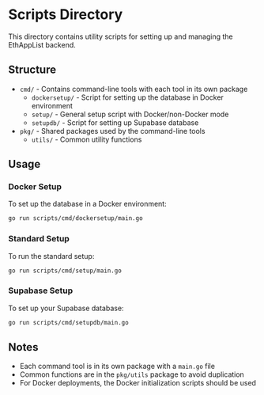 # Scripts Directory

This directory contains utility scripts for setting up and managing the EthAppList backend.

## Structure

- `cmd/` - Contains command-line tools with each tool in its own package
  - `dockersetup/` - Script for setting up the database in Docker environment
  - `setup/` - General setup script with Docker/non-Docker mode
  - `setupdb/` - Script for setting up Supabase database
- `pkg/` - Shared packages used by the command-line tools
  - `utils/` - Common utility functions

## Usage

### Docker Setup

To set up the database in a Docker environment:

```bash
go run scripts/cmd/dockersetup/main.go
```

### Standard Setup

To run the standard setup:

```bash
go run scripts/cmd/setup/main.go
```

### Supabase Setup

To set up your Supabase database:

```bash
go run scripts/cmd/setupdb/main.go
```

## Notes

- Each command tool is in its own package with a `main.go` file
- Common functions are in the `pkg/utils` package to avoid duplication
- For Docker deployments, the Docker initialization scripts should be used 
